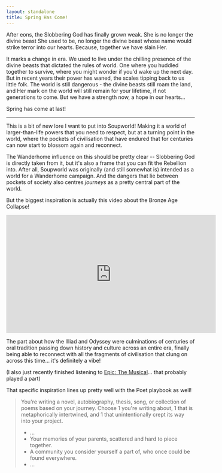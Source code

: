 ```yaml
---
layout: standalone
title: Spring Has Come!
---
```


After eons, the Slobbering God has finally grown weak.
She is no longer the divine beast She used to be, no longer the divine beast whose name would strike terror into our hearts.
Because, together we have slain Her.

It marks a change in era.
We used to live under the chilling presence of the divine beasts that dictated the rules of world.
One where you huddled together to survive, where you might wonder if you'd wake up the next day.
But in recent years their power has waned, the scales tipping back to us little folk.
The world is still dangerous - the divine beasts still roam the land, and Her mark on the world will still remain for your lifetime, if not generations to come.
But we have a strength now, a hope in our hearts...

Spring has come at last!

---

This is a bit of new lore I want to put into Soupworld!
Making it a world of larger-than-life powers that you need to respect, but at a turning point in the world, where the pockets of civilisation that have endured that for centuries can now start to blossom again and reconnect.

The Wanderhome influence on this should be pretty clear -- Slobbering God is directly taken from it, but it's also a frame that you can fit the Rebellion into.
After all, Soupworld was originally (and still somewhat is) intended as a world for a Wanderhome campaign.
And the dangers that lie between pockets of society also centres _journeys_ as a pretty central part of the world.

But the biggest inspiration is actually this video about the Bronze Age Collapse!

<iframe width="560" height="315" src="https://www.youtube.com/embed/MRCt8mCtXdo?si=Dj0KikpoSmTeHKES" title="YouTube video player" frameborder="0" allow="accelerometer; autoplay; clipboard-write; encrypted-media; gyroscope; picture-in-picture; web-share" referrerpolicy="strict-origin-when-cross-origin" allowfullscreen></iframe>

The part about how the Illiad and Odyssey were culminations of centuries of oral tradition passing down history and culture across an entire era, finally being able to reconnect with all the fragments of civilisation that clung on across this time... it's definitely a vibe!

(I also just recently finished listening to [Epic: The Musical]... that probably played a part)

[Epic: The Musical]: https://en.wikipedia.org/wiki/Epic:_The_Musical

That specific inspiration lines up pretty well with the Poet playbook as well!

> You're writing a novel, autobiography, thesis, song, or collection of poems based on your journey.
> Choose 1 you're writing about, 1 that is metaphorically intertwined, and 1 that unintentionally crept its way into your project.
>
> - ...
> - Your memories of your parents, scattered and hard to piece together.
> - A community you consider yourself a part of, who once could be found everywhere.
> - ...
